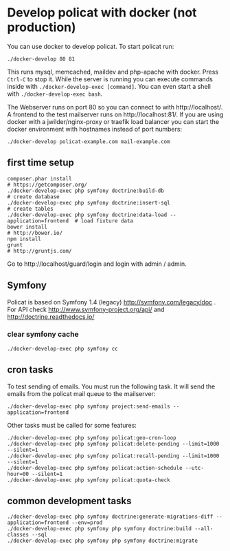 # Develop policat with docker (not production)

You can use docker to develop policat. To start policat run:

    ./docker-develop 80 81

This runs mysql, memcached, maildev and php-apache with docker. Press ``Ctrl-C`` to stop it. While the server is running you can execute commands inside with ``./docker-develop-exec [command]``. You can even start a shell with ``./docker-develop-exec bash``.

The Webserver runs on port 80 so you can connect to with http://localhost/. A frontend to the test mailserver runs on http://localhost:81/.
If you are using docker with a jwilder/nginx-proxy or traefik load balancer you can start the docker environment with hostnames instead of port numbers:

    ./docker-develop policat-example.com mail-example.com

## first time setup

    composer.phar install                                                        # https://getcomposer.org/
    ./docker-develop-exec php symfony doctrine:build-db                          # create database
    ./docker-develop-exec php symfony doctrine:insert-sql                        # create tables
    ./docker-develop-exec php symfony doctrine:data-load --application=frontend  # load fixture data
    bower install                                                                # http://bower.io/
    npm install
    grunt                                                                        # http://gruntjs.com/

Go to http://localhost/guard/login and login with admin / admin.

## Symfony

Policat is based on Symfony 1.4 (legacy) http://symfony.com/legacy/doc . For API check http://www.symfony-project.org/api/ and http://doctrine.readthedocs.io/

### clear symfony cache

    ./docker-develop-exec php symfony cc

## cron tasks

To test sending of emails. You must run the following task. It will send the emails from the policat
mail queue to the mailserver:

    ./docker-develop-exec php symfony project:send-emails --application=frontend

Other tasks must be called for some features:

    ./docker-develop-exec php symfony policat:geo-cron-loop
    ./docker-develop-exec php symfony policat:delete-pending --limit=1000 --silent=1
    ./docker-develop-exec php symfony policat:recall-pending --limit=1000 --silent=1
    ./docker-develop-exec php symfony policat:action-schedule --utc-hour=00 --silent=1
    ./docker-develop-exec php symfony policat:quota-check

## common development tasks

    ./docker-develop-exec php symfony doctrine:generate-migrations-diff --application=frontend --env=prod
    ./docker-develop-exec php symfony php symfony doctrine:build --all-classes --sql
    ./docker-develop-exec php symfony php symfony doctrine:migrate
